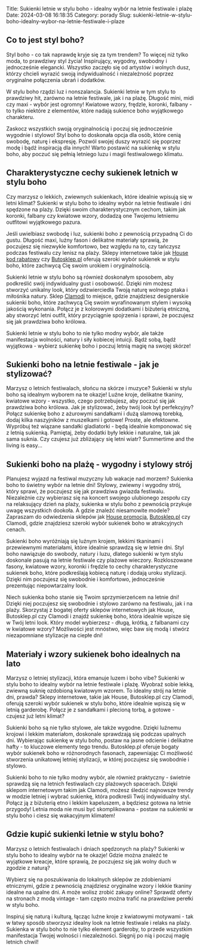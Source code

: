 Title: Sukienki letnie w stylu boho - idealny wybór na letnie festiwale i plażę
Date: 2024-03-08 16:18:35
Category: porady
Slug: sukienki-letnie-w-stylu-boho-idealny-wybor-na-letnie-festiwale-i-plaze

## Co to jest styl boho?

Styl boho - co tak naprawdę kryje się za tym trendem? To więcej niż tylko moda, to prawdziwy styl życia! Inspirujący, wygodny, swobodny i jednocześnie elegancki. Wszystko zaczęło się od artystów i wolnych dusz, którzy chcieli wyrazić swoją indywidualność i niezależność poprzez oryginalne połączenia ubrań i dodatków.

W stylu boho rządzi luz i nonszalancja. Sukienki letnie w tym stylu to prawdziwy hit, zarówno na letnie festiwale, jak i na plażę. Długość mini, midi czy maxi - wybór jest ogromny! Kwiatowe wzory, frędzle, koronki, falbany - to tylko niektóre z elementów, które nadają sukience boho wyjątkowego charakteru.

Zaskocz wszystkich swoją oryginalnością i poczuj się jednocześnie wygodnie i stylowo! Styl boho to doskonała opcja dla osób, które cenią swobodę, naturę i ekspresję. Pozwól swojej duszy wyrazić się poprzez modę i bądź inspiracją dla innych! Warto postawić na sukienkę w stylu boho, aby poczuć się pełnią letniego luzu i magii festiwalowego klimatu.


## Charakterystyczne cechy sukienek letnich w stylu boho

Czy marzysz o lekkich, zwiewnych sukienkach, które idealnie wpisują się w letni klimat? Sukienki w stylu boho to idealny wybór na letnie festiwale i dni spędzone na plaży. Dzięki swoim charakterystycznym cechom, takim jak koronki, falbany czy kwiatowe wzory, dodadzą one Twojemu letniemu outfitowi wyjątkowego pazura. 

Jeśli uwielbiasz swobodę i luz, sukienki boho z pewnością przypadną Ci do gustu. Długość maxi, luźny fason i delikatne materiały sprawią, że poczujesz się niezwykle komfortowo, bez względu na to, czy tańczysz podczas festiwalu czy lenisz na plaży. Sklepy internetowe takie jak [House kod rabatowy](https://bongersarchitects.nl/zaoz-lampasy-i-rusz-w-swiat-jak-wybrac-idealne-spodnie-z-lampasami) czy [Butosklep.pl](https://klaverjasunie.nl/rozkwit-haftowanych-koszul-w-polskich-sklepach-internetowych) oferują szeroki wybór sukienek w stylu boho, które zachwycą Cię swoim urokiem i oryginalnością.

Sukienki letnie w stylu boho są również doskonałym sposobem, aby podkreślić swój indywidualny gust i osobowość. Dzięki nim możesz stworzyć unikalny look, który odzwierciedla Twoją naturę wolnego ptaka i miłośnika natury. Sklep [Clamodi](https://de-lokeend.nl/kurtki-wiatrowki-z-kapturem-praktyczne-i-stylowe-rozwiazanie-na-jesienne-dni) to miejsce, gdzie znajdziesz designerskie sukienki boho, które zachwycą Cię swoim wyrafinowanym stylem i wysoką jakością wykonania. Połącz je z kolorowymi dodatkami i biżuterią etniczną, aby stworzyć letni outfit, który przyciągnie spojrzenia i sprawi, że poczujesz się jak prawdziwa boho królowa. 

Sukienki letnie w stylu boho to nie tylko modny wybór, ale także manifestacja wolności, natury i siły kobiecej intuicji. Bądź sobą, bądź wyjątkowa - wybierz sukienkę boho i poczuj letnią magię na swojej skórze!


## Sukienki boho na letnie festiwale - jak je stylizować?

Marzysz o letnich festiwalach, słońcu na skórze i muzyce? Sukienki w stylu boho są idealnym wyborem na te okazje! Luźne kroje, delikatne tkaniny, kwiatowe wzory - wszystko, czego potrzebujesz, aby poczuć się jak prawdziwa boho królowa. Jak je stylizować, żeby twój look był perfekcyjny? Połącz sukienkę boho z ażurowymi sandałkami i dużą slamową torebką, dodaj kilka naszyjników z muszelkami i gotowe! Proste, ale efektowne. Wypróbuj też wiązane sandałki gladiatorki - będą idealnie komponować się z letnią sukienką. Pamiętaj, żeby dodatki były lekkie i naturalne, tak jak sama suknia. Czy czujesz już zbliżający się letni wiatr? Summertime and the living is easy...


## Sukienki boho na plażę - wygodny i stylowy strój

Planujesz wyjazd na festiwal muzyczny lub wakacje nad morzem? Sukienka boho to świetny wybór na letnie dni! Stylowy, zwiewny i wygodny strój, który sprawi, że poczujesz się jak prawdziwa gwiazda festiwalu. Niezależnie czy wybierasz się na koncert swojego ulubionego zespołu czy na relaksujący dzień na plaży, sukienka w stylu boho z pewnością przykuje uwagę wszystkich dookoła. A gdzie znaleźć niesamowite modele? Zapraszam do odwiedzenia sklepów jak [House promocja](https://d2cad.nl/zalety-i-roznice-miedzy-wena-merynosow-a-kaszmirkiem-w-swetrach-golf), [Butosklep.pl](https://huisartsenpost-hoorn.nl/7-popularnych-modeli-garniturow-slim-fit-ktory-model-najlepiej-podkresli-twoja-sylwetke) czy Clamodi, gdzie znajdziesz szeroki wybór sukienek boho w atrakcyjnych cenach.

Sukienki boho wyróżniają się luźnym krojem, lekkimi tkaninami i przewiewnymi materiałami, które idealnie sprawdzą się w letnie dni. Styl boho nawiązuje do swobody, natury i luzu, dlatego sukienki w tym stylu doskonale pasują na letnie festiwale czy plażowe wieczory. Rozkloszowane fasony, kwiatowe wzory, koronki i frędzle to cechy charakterystyczne sukienek boho, które podkreślają kobiecą naturę i dodają uroku stylizacji. Dzięki nim poczujesz się swobodnie i komfortowo, jednocześnie prezentując niepowtarzalny look.

Niech sukienka boho stanie się Twoim sprzymierzeńcem na letnie dni! Dzięki niej poczujesz się swobodnie i stylowo zarówno na festiwalu, jak i na plaży. Skorzystaj z bogatej oferty sklepów internetowych jak House, Butosklep.pl czy Clamodi i znajdź sukienkę boho, która idealnie wpisze się w Twój letni look. Który model wybierzesz - długą, krótką, z falbanami czy w kwiatowe wzory? Możliwości jest mnóstwo, więc baw się modą i stwórz niezapomniane stylizacje na ciepłe dni!


## Materiały i wzory sukienek boho idealnych na lato

Marzysz o letniej stylizacji, która emanuje luzem i boho vibe? Sukienki w stylu boho to idealny wybór na letnie festiwale i plażę. Wyobraź sobie lekką, zwiewną suknię ozdobioną kwiatowym wzorem. To idealny strój na letnie dni, prawda? Sklepy internetowe, takie jak House, Butosklep.pl czy Clamodi, oferują szeroki wybór sukienek w stylu boho, które idealnie wpiszą się w letnią garderobę. Połącz je z sandałkami i plecioną torbą, a gotowe - czujesz już letni klimat?

Sukienki boho są nie tylko stylowe, ale także wygodne. Dzięki luźnemu krojowi i lekkim materiałom, doskonale sprawdzają się podczas upalnych dni. Wybierając sukienkę w stylu boho, postaw na jasne odcienie i delikatne hafty - to kluczowe elementy tego trendu. Butosklep.pl oferuje bogaty wybór sukienek boho w różnorodnych fasonach, zapewniając Ci możliwość stworzenia unikatowej letniej stylizacji, w której poczujesz się swobodnie i stylowo.

Sukienki boho to nie tylko modny wybór, ale również praktyczny - świetnie sprawdzą się na letnich festiwalach czy plażowych spacerach. Dzięki sklepom internetowym takim jak Clamodi, możesz śledzić najnowsze trendy w modzie letniej i wybrać sukienkę, która podkreśli Twój indywidualny styl. Połącz ją z biżuterią etno i lekkim kapeluszem, a będziesz gotowa na letnie przygody! Letnia moda nie musi być skomplikowana - postaw na sukienki w stylu boho i ciesz się wakacyjnym klimatem!


## Gdzie kupić sukienki letnie w stylu boho?

Marzysz o letnich festiwalach i dniach spędzonych na plaży? Sukienki w stylu boho to idealny wybór na te okazje! Gdzie można znaleźć te wyjątkowe kreacje, które sprawią, że poczujesz się jak wolny duch w zgodzie z naturą?

Wybierz się na poszukiwania do lokalnych sklepów ze zdobieniami etnicznymi, gdzie z pewnością znajdziesz oryginalne wzory i lekkie tkaniny idealne na upalne dni. A może wolisz zrobić zakupy online? Sprawdź oferty na stronach z modą vintage - tam często można trafić na prawdziwe perełki w stylu boho.

Inspiruj się naturą i kulturą, łącząc luźne kroje z kwiatowymi motywami - tak w łatwy sposób stworzysz idealny look na letnie festiwale i relaks na plaży. Sukienka w stylu boho to nie tylko element garderoby, to przede wszystkim manifestacja Twojej wolności i niezależności. Sięgnij po nią i poczuj magię letnich chwil!
